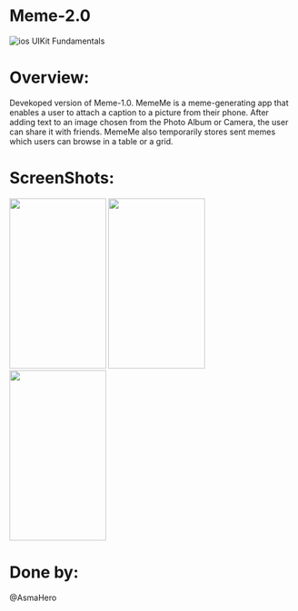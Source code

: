 # Meme-2.0
![ios](https://user-images.githubusercontent.com/48783969/59655094-cc02ab80-91a1-11e9-885c-94199339fc21.png)
UIKit Fundamentals

# Overview:
Devekoped version of Meme-1.0. MemeMe is a meme-generating app that enables a user to attach a caption to a picture from their phone. After adding text to an image chosen from the Photo Album or Camera, the user can share it with friends. MemeMe also temporarily stores sent memes which users can browse in a table or a grid.

# ScreenShots:

<img src="https://lh4.googleusercontent.com/qOSUlyEc5PJM9EjUro3LipwUdrMHsZUSqDSpXQiTo0H78bhMK2j8rE44LliamZoPRats2NS-0082HqZSv1QDFqxgqKQ5cvu_CNtUuCRikM-wOAPGFihALA8DR_BLiPtbBhr-Kw" width="170" height="300"> <img src="https://lh5.googleusercontent.com/9tQWC87AaBa60A2v2_hPwl-1uQenYLE4E55nlrZrm8VuRBLqEHjmHw7OMfb8x4Otiy-WSrkPkHc3b3rknPqKx7kLxJ54lMU4ZbHqsq_2XeIRygir27TrkRAZUUoKzzddW-DrFw" width="170" height="300"> <img src="https://lh5.googleusercontent.com/0YxONEa7YHcTKIAiAvzEaicaklSq_vkybrAMcpApMhWk6UnnXAOsTG_BRx6ehBZvGsNby4bO75gRN94tbGz_hXmXvZwWBZftU5ItR3Lr8cfUHASx-M2I4XRkS-sCjUfodl_fEg" width="170" height="300"> 


# Done by:
@AsmaHero
